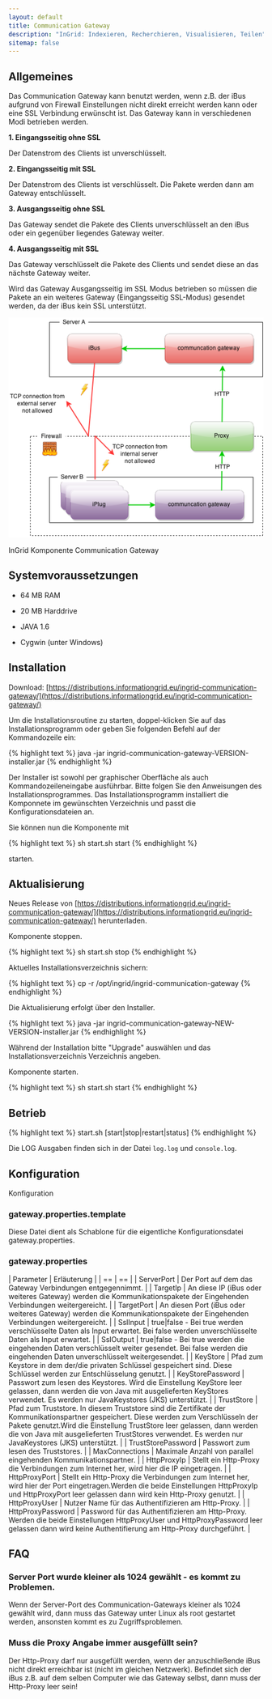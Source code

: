 ```yaml
---
layout: default
title: Communication Gateway
description: "InGrid: Indexieren, Recherchieren, Visualisieren, Teilen"
sitemap: false
---
```


## Allgemeines

Das Communication Gateway kann benutzt werden, wenn z.B. der iBus aufgrund von Firewall Einstellungen nicht direkt erreicht werden kann oder eine SSL Verbindung erwünscht ist. Das Gateway kann in verschiedenen Modi betrieben werden.

**1. Eingangsseitig ohne SSL**

Der Datenstrom des Clients ist unverschlüsselt.

**2. Eingangsseitig mit SSL**

Der Datenstrom des Clients ist verschlüsselt. Die Pakete werden dann am Gateway entschlüsselt.

**3. Ausgangsseitig ohne SSL**

Das Gateway sendet die Pakete des Clients unverschlüsselt an den iBus oder ein gegenüber liegendes Gateway weiter.

**4. Ausgangsseitig mit SSL**

Das Gateway verschlüsselt die Pakete des Clients und sendet diese an das nächste Gateway weiter.

Wird das Gateway Ausgangsseitig im SSL Modus betrieben so müssen die Pakete an ein weiteres Gateway (Eingangsseitig SSL-Modus) gesendet werden, da der iBus kein SSL unterstützt.


![InGrid Komponente Communication Gateway](../images/ingrid_communication_gateway.png "InGrid Komponente Communication Gateway")

<figcaption class="figcaption">InGrid Komponente Communication Gateway</figcaption>


## Systemvoraussetzungen

- 64 MB RAM
- 20 MB Harddrive

- JAVA 1.6
- Cygwin (unter Windows)


## Installation

Download: [https://distributions.informationgrid.eu/ingrid-communication-gateway/](https://distributions.informationgrid.eu/ingrid-communication-gateway/)

Um die Installationsroutine zu starten, doppel-klicken Sie auf das Installationsprogramm oder geben Sie folgenden Befehl auf der Kommandozeile ein:

{% highlight text %}
java -jar ingrid-communication-gateway-VERSION-installer.jar
{% endhighlight %}

Der Installer ist sowohl per graphischer Oberfläche als auch Kommandozeileneingabe ausführbar. Bitte folgen Sie den Anweisungen des Installationsprogrammes. Das Installationsprogramm installiert die Komponnete im gewünschten Verzeichnis und passt die Konfigurationsdateien an.

Sie können nun die Komponente mit

{% highlight text %}
sh start.sh start
{% endhighlight %}

starten. 

## Aktualisierung

Neues Release von [https://distributions.informationgrid.eu/ingrid-communication-gateway/](https://distributions.informationgrid.eu/ingrid-communication-gateway/) herunterladen.

Komponente stoppen.

{% highlight text %}
sh start.sh stop
{% endhighlight %}

Aktuelles Installationsverzeichnis sichern:

{% highlight text %}
cp -r /opt/ingrid/ingrid-communication-gateway <BACKUP-DIRECTORY>
{% endhighlight %}


Die Aktualisierung erfolgt über den Installer. 

{% highlight text %}
java -jar ingrid-communication-gateway-NEW-VERSION-installer.jar
{% endhighlight %}

Während der Installation bitte "Upgrade" auswählen und das Installationsverzeichnis Verzeichnis angeben.

Komponente starten.

{% highlight text %}
sh start.sh start
{% endhighlight %}

## Betrieb

{% highlight text %}
start.sh [start|stop|restart|status]
{% endhighlight %}

Die LOG Ausgaben finden sich in der Datei `log.log` und `console.log`.


## Konfiguration


Konfiguration

### gateway.properties.template

Diese Datei dient als Schablone für die eigentliche Konfigurationsdatei gateway.properties.

### gateway.properties

| Parameter | Erläuterung |
| == | == |
| ServerPort | Der Port auf dem das Gateway Verbindungen entgegennimmt. |
| TargetIp | An diese IP (iBus oder weiteres Gateway) werden die Kommunikationspakete der Eingehenden Verbindungen weitergereicht. |
| TargetPort | An diesen Port (iBus oder weiteres Gateway) werden die Kommunikationspakete der Eingehenden Verbindungen weitergereicht. |
|  SslInput | true\|false - Bei true werden verschlüsselte Daten als Input erwartet. Bei false werden unverschlüsselte Daten als Input erwartet. |
| SslOutput | true\|false - Bei true werden die eingehenden Daten verschlüsselt weiter gesendet. Bei false werden die eingehenden Daten unverschlüsselt weitergesendet. |
| KeyStore | Pfad zum Keystore in dem der/die privaten Schlüssel gespeichert sind. Diese Schlüssel werden zur Entschlüsselung genutzt. |
| KeyStorePassword | Passwort zum lesen des Keystores. Wird die Einstellung KeyStore leer gelassen, dann werden die von Java mit ausgelieferten KeyStores verwendet. Es werden nur JavaKeystores (JKS) unterstützt. |
| TrustStore | Pfad zum Truststore. In diesem Truststore sind die Zertifikate der Kommunikationspartner gespeichert. Diese werden zum Verschlüsseln der Pakete genutzt.Wird die Einstellung TrustStore leer gelassen, dann werden die von Java mit ausgelieferten TrustStores verwendet. Es werden nur JavaKeystores (JKS) unterstützt. |
| TrustStorePassword | Passwort zum lesen des Truststores. |
| MaxConnections | Maximale Anzahl von parallel eingehenden Kommunikationspartner. |
| HttpProxyIp | Stellt ein Http-Proxy die Verbindungen zum Internet her, wird hier die IP eingetragen. |
| HttpProxyPort | Stellt ein Http-Proxy die Verbindungen zum Internet her, wird hier der Port eingetragen.Werden die beide Einstellungen HttpProxyIp und HttpProxyPort leer gelassen dann wird kein Http-Proxy genutzt. |
| HttpProxyUser | Nutzer Name für das Authentifizieren am Http-Proxy. |
| HttpProxyPassword | Password für das Authentifizieren am Http-Proxy. Werden die beide Einstellungen HttpProxyUser und HttpProxyPassword leer gelassen dann wird keine Authentifierung am Http-Proxy durchgeführt. |



## FAQ

### Server Port wurde kleiner als 1024 gewählt - es kommt zu Problemen.

Wenn der Server-Port des Communication-Gateways kleiner als 1024 gewählt wird, dann muss das Gateway unter Linux als root gestartet werden, ansonsten kommt es zu Zugriffsproblemen.

### Muss die Proxy Angabe immer ausgefüllt sein?

Der Http-Proxy darf nur ausgefüllt werden, wenn der anzuschließende iBus nicht direkt erreichbar ist (nicht im gleichen Netzwerk). Befindet sich der iBus z.B. auf dem selben Computer wie das Gateway selbst, dann muss der Http-Proxy leer sein!

